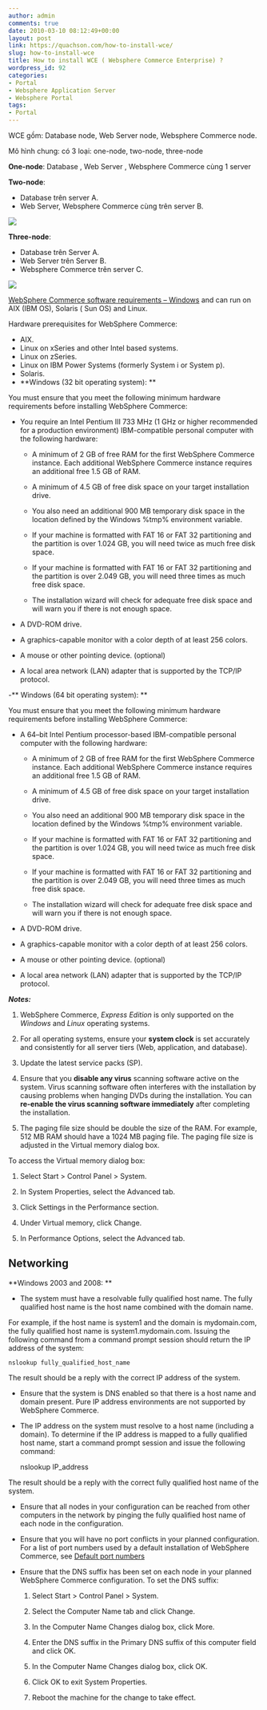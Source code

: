 ```yaml
---
author: admin
comments: true
date: 2010-03-10 08:12:49+00:00
layout: post
link: https://quachson.com/how-to-install-wce/
slug: how-to-install-wce
title: How to install WCE ( Websphere Commerce Enterprise) ?
wordpress_id: 92
categories:
- Portal
- Websphere Application Server
- Websphere Portal
tags:
- Portal
---
```


WCE gồm: Database node, Web Server node, Websphere Commerce node.

Mô hình chung: có 3 loại: one-node, two-node, three-node

**One-node**: Database , Web Server , Websphere Commerce cùng 1 server

**Two-node**:
- Database trên server A.
- Web Server, Websphere Commerce cùng trên server B.

![](http://i538.photobucket.com/albums/ff348/quachson/typ2nd.gif)

**Three-node**:
- Database trên Server A.
- Web Server trên Server B.
- Websphere Commerce trên server C.

![](http://i538.photobucket.com/albums/ff348/quachson/typ3nd.gif)

[WebSphere Commerce software requirements – Windows](http://quachson.wordpress.com/2010/03/10/websphere-commerce-software-requirements-windows/) and can run on AIX (IBM OS), Solaris ( Sun OS) and Linux.

Hardware prerequisites for WebSphere Commerce:
- AIX.
- Linux on xSeries and other Intel based systems.
- Linux on zSeries.
- Linux on IBM Power Systems (formerly System i or System p).
- Solaris.
- **Windows (32 bit operating system):
**

You must ensure that you meet the following minimum hardware requirements before installing WebSphere Commerce:



	
  * You require an Intel Pentium III  733 MHz (1 GHz or higher recommended for a production environment) IBM-compatible personal computer with the following hardware:

	
    * A minimum of 2 GB  of free RAM for the first WebSphere Commerce instance. Each additional WebSphere Commerce instance requires an additional free 1.5 GB of RAM.

	
    * A minimum of 4.5 GB of free disk space on your target  installation drive.

	
    * You also need an additional 900 MB temporary disk space  in the location defined by the Windows %tmp% environment variable.

	
    * If your machine is formatted with FAT 16 or FAT 32  partitioning and the partition is over 1.024 GB, you will need twice as much free disk space.

	
    * If your machine is formatted with FAT 16 or FAT 32  partitioning and the partition is over 2.049 GB, you will need three times as much free disk space.

	
    * The installation wizard will check for adequate free disk  space and will warn you if there is not enough space.




	
  * A DVD-ROM drive.

	
  * A graphics-capable monitor with a color depth of at least  256 colors.

	
  * A mouse or other pointing device. (optional)

	
  * A local area network (LAN) adapter that is supported by  the TCP/IP protocol.


-** Windows (64 bit operating system): **

You must ensure that you meet the following minimum hardware requirements before installing WebSphere Commerce:



	
  * A 64–bit Intel Pentium  processor-based IBM-compatible personal computer with the following hardware:

	
    * A  minimum of 2 GB of free RAM for the first WebSphere Commerce instance. Each additional WebSphere Commerce instance requires an additional free 1.5 GB of RAM.

	
    * A minimum of 4.5 GB of free disk space on your target  installation drive.

	
    * You also need an additional 900 MB temporary disk space  in the location defined by the Windows %tmp% environment variable.

	
    * If your machine is formatted with FAT 16 or FAT 32  partitioning and the partition is over 1.024 GB, you will need twice as much free disk space.

	
    * If your machine is formatted with FAT 16 or FAT 32  partitioning and the partition is over 2.049 GB, you will need three times as much free disk space.

	
    * The installation wizard will check for adequate free disk  space and will warn you if there is not enough space.




	
  * A DVD-ROM drive.

	
  * A graphics-capable monitor with a color depth of at least  256 colors.

	
  * A mouse or other pointing device. (optional)

	
  * A local area network (LAN) adapter that is supported by  the TCP/IP protocol.


_**Notes:**_



	
  1. WebSphere Commerce, _Express Edition_ is only supported on the _Windows_ and _Linux_ operating systems.

	
  2. For all operating systems, ensure your **system clock** is set accurately and consistently for all server tiers (Web, application, and database).

	
  3. Update the latest service packs (SP).

	
  4. Ensure that you **disable any virus** scanning software active on the system. Virus scanning software often interferes with the installation by causing problems when hanging DVDs during the installation. You can **re-enable the virus scanning software immediately** after completing the installation.

	
  5. The paging file size should be double the size of the RAM. For example, 512 MB RAM should have a 1024 MB paging file. The paging file size is adjusted in the Virtual memory dialog box.


To access the Virtual memory dialog box:

	
  1. Select   Start  > Control Panel > System.

	
  2. In System Properties, select the  Advanced  tab.

	
  3. Click  Settings in the  Performance section.

	
  4. Under Virtual memory, click Change.

	
  5. In Performance Options, select the  Advanced tab.




## 




## Networking


**Windows 2003 and 2008:
**



	
  * The system must have a resolvable fully qualified host name. The fully qualified host name is the host name combined with the domain name.


For example, if the host name is system1 and the  domain is mydomain.com, the fully qualified host name is system1.mydomain.com. Issuing the following command from a command prompt session should return the IP address of the system:

    
    nslookup fully_qualified_host_name


The result should be a reply with the correct IP address of the system.


	
  * Ensure that the system is DNS enabled so that there is a  host name and domain present. Pure IP address environments are not supported by WebSphere Commerce.

	
  * The IP address on the system must resolve to a host name (including a domain). To determine if the IP address is mapped to a fully qualified host name, start a command prompt session and issue the following command:

    
    nslookup IP_address


The result should be a reply with the correct fully qualified host name of the system.

	
  * Ensure that all nodes in your configuration can be  reached from other computers in the network by pinging the fully qualified host name of each node in the configuration.

	
  * Ensure that you will have no port conflicts in your planned configuration. For a list of port numbers used by a default installation of WebSphere Commerce, see [Default  port numbers](http://quachson.wordpress.com/2010/03/10/default-port-of-wce/)

	
  * Ensure that the DNS suffix has been set on each node in your planned WebSphere Commerce configuration. To set the DNS suffix:

	
    1. Select Start > Control Panel > System.

	
    2. Select the Computer Name tab and click Change.

	
    3. In the Computer Name Changes  dialog box, click More.

	
    4. Enter the DNS suffix in the Primary DNS suffix of this computer field and click OK.

	
    5. In the Computer Name Changes dialog box, click OK.

	
    6. Click OK to exit System Properties.

	
    7. Reboot the machine for the change to take effect.





